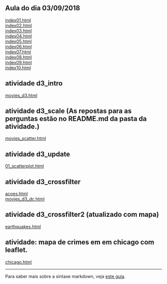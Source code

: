 ## Aula do dia 03/09/2018

[index01.html](basic/index01.html)<br>
[index02.html](basic/index02.html)<br>
[index03.html](basic/index03.html)<br>
[index04.html](basic/index04.html)<br>
[index05.html](basic/index05.html)<br>
[index06.html](basic/index06.html)<br>
[index07.html](basic/index07.html)<br>
[index08.html](basic/index08.html)<br>
[index09.html](basic/index09.html)<br>
[index10.html](basic/index10.html)<br>

## atividade d3_intro
[movies_d3.html](d3_intro/movies_d3.html)<br>

## atividade d3_scale (As repostas para as perguntas estão no README.md da pasta da atividade.)
[movies_scatter.html](d3_scale/movies_scatter.html)<br>

## atividade d3_update 
[01_scatterplot.html](d3_update/01_scatterplot.html)<br>

## atividade d3_crossfilter 
[acoes.html](d3_crossfilter/acoes.html)<br>
[movies_d3_dc.html](d3_crossfilter/movies_d3_dc.html)<br>

## atividade d3_crossfilter2 (atualizado com mapa)
[earthquakes.html](d3_crossfilter_2/earthquakes.html)<br>

## atividade: mapa de crimes em em chicago com leaflet.
[chicago.html](crimes_chicago/chicago.html)<br>

---

Para saber mais sobre a sintaxe markdown, veja [este guia](https://guides.github.com/features/mastering-markdown/).
